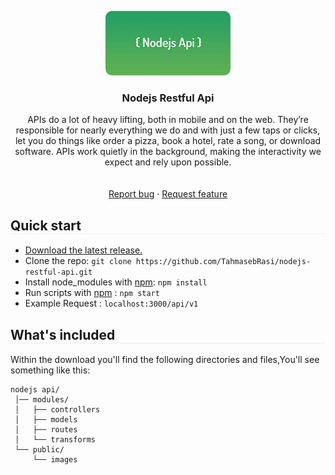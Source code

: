 <p align="center">
  <a href="https://getbootstrap.com/" rel="nofollow">
    <img style="border-radius:10px;" src="https://github.com/TahmasebRasi/nodejs-restful-api/blob/master/public/images/2018/6/1/NodejsApi.png" alt="nodeja api logo" data-canonical-src="https://getbootstrap.com/docs/4.1/assets/brand/bootstrap-solid.svg" style="max-width:100%;">
  </a>
  <h3 align="center">Nodejs Restful Api</h3>
  </p>
<p align="center">
   APIs do a lot of heavy lifting, both in mobile and on the web. They’re responsible for nearly everything we do and with just a few taps or clicks, let you do things like order a pizza, book a hotel, rate a song, or download software. APIs work quietly in the background, making the interactivity we expect and rely upon possible.
    <br>
    <a href="#" rel="nofollow"></a>
    <br>
    <br>
    <a href="https://github.com/tahmasebrasi/nodejs-restful-api/issues/new?template=bug.md">Report bug</a>
    ·
    <a href="https://github.com/TahmasebRasi/nodejs-restful-api/issues/new?template=feature.md&labels=feature">Request feature</a> 
  </p>

<h2 style="border-bottom:1px solid #eee;">Quick start</h2>
<ul>
<li><a href="https://github.com/TahmasebRasi/nodejs-restful-api/archive/master.zip">Download the latest release.</a></li>
<li>Clone the repo: <code>git clone https://github.com/TahmasebRasi/nodejs-restful-api.git</code></li>
<li>Install node_modules with <a href="https://www.npmjs.com/" rel="nofollow">npm</a>: <code>npm install</code></li>
<li>Run scripts with <a href="https://www.npmjs.com/" rel="nofollow">npm</a> : <code>npm start</code></li>
<li>Example Request : <code>localhost:3000/api/v1</code></li>
</ul>
<h2 style="border-bottom:1px solid #eee;">What's included</h2>
<p>Within the download you'll find the following directories and files,You'll see something like this:</p>
<pre><code>nodejs api/
 │── modules/
 │   ├── controllers
 │   ├── models
 │   ├── routes
 │   └── transforms
 └── public/
     └── images
</code></pre>
